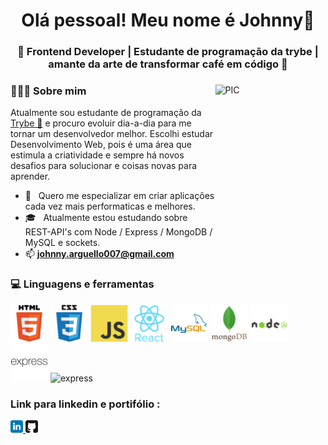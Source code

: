 <h1 align="center">Olá pessoal! Meu nome é Johnny👋 </h1>
<h3 align="center">🚀 Frontend Developer | Estudante de programação da trybe | amante da arte de transformar café em código  🚀</h3>
<div> 
<img width = "35%" align="right" alt="PIC" height="300px" src="https://i.pinimg.com/originals/70/59/50/705950ed634a123e86940ed9c67ee2ee.gif" />
<div align="left"> 
  <h3> 👨🏻‍💻 Sobre mim </h3>
  <p>Atualmente sou estudante de programação da <a href="https://www.betrybe.com/?utm_medium=cpc&utm_source=google&utm_campaign=Brand&utm_content=ad03_din_h&gclid=EAIaIQobChMI4KHuvcST8gIVchitBh2fPQwhEAAYASAAEgInkPD_BwE">Trybe 🚀</a> e procuro evoluir dia-a-dia para me tornar um desenvolvedor melhor. Escolhi estudar Desenvolvimento Web, pois é uma área que estimula a criatividade e sempre há novos desafios para solucionar e coisas novas para aprender.</p>

  - 🤔 &nbsp; Quero me especializar em criar aplicações cada vez mais performaticas e melhores.
  - 🎓 &nbsp; Atualmente estou estudando sobre REST-API's com Node / Express / MongoDB / MySQL e sockets.
  - 📫 **johnny.arguello007@gmail.com**
</div> 
</div>

<div>
  <h3> 💻 Linguagens e ferramentas </h3> 
  <p>
  <img src="https://raw.githubusercontent.com/devicons/devicon/master/icons/html5/html5-original-wordmark.svg" alt="html5" width="60" height="60"/><img>
  <img src="https://raw.githubusercontent.com/devicons/devicon/master/icons/css3/css3-original-wordmark.svg" alt="css3" width="60" height="60"/>
  <img src="https://raw.githubusercontent.com/devicons/devicon/master/icons/javascript/javascript-original.svg" alt="javascript" width="60" height="60"/>
  <img src="https://raw.githubusercontent.com/devicons/devicon/master/icons/react/react-original-wordmark.svg" alt="react" width="60" height="60"/> 
  <img src="https://raw.githubusercontent.com/devicons/devicon/master/icons/mysql/mysql-original-wordmark.svg" alt="mysql" width="60" height="60"/> 
  <img src="https://raw.githubusercontent.com/devicons/devicon/master/icons/mongodb/mongodb-original-wordmark.svg" alt="mongodb" width="60" height="60"/>
  <img src="https://raw.githubusercontent.com/devicons/devicon/master/icons/nodejs/nodejs-original-wordmark.svg" alt="nodejs" width="60" height="60"/>
  <img src="https://raw.githubusercontent.com/devicons/devicon/master/icons/express/express-original-wordmark.svg" alt="express" width="60" height="60"/>
      <img src="https://raw.githubusercontent.com/devicons/devicon/master/icons/express/python-original-wordmark.svg" alt="express" width="60" height="60"/>

  <p>

<h3 align="left">Link para linkedin e portifólio :</h3>
<section  align="left">
    <a href="https://www.linkedin.com/in/johnny-arguello-95b451217/" >
     <img src="https://raw.githubusercontent.com/edent/SuperTinyIcons/bed6907f8e4f5cb5bb21299b9070f4d7c51098c0/images/svg/linkedin.svg" alt="linkedin" width="4%" />
    </a>
    <a href="https://johnny-batata.github.io/meu-portifolio/">
     <img src="https://raw.githubusercontent.com/edent/SuperTinyIcons/3428513d6ee746e238e51d64f2a53231a0b9b7d9/images/svg/github.svg" width="4%" />
    </a>
</section>

</div> 


